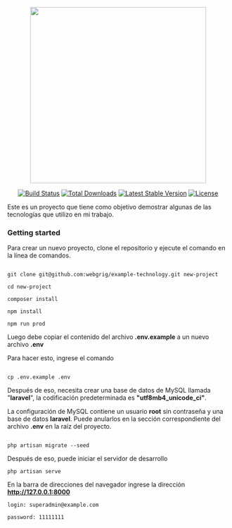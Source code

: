 <p align="center"><a href="https://laravel.com" target="_blank"><img src="https://raw.githubusercontent.com/laravel/art/master/logo-lockup/5%20SVG/2%20CMYK/1%20Full%20Color/laravel-logolockup-cmyk-red.svg" width="400"></a></p>

<p align="center">
<a href="https://travis-ci.org/laravel/framework"><img src="https://travis-ci.org/laravel/framework.svg" alt="Build Status"></a>
<a href="https://packagist.org/packages/laravel/framework"><img src="https://img.shields.io/packagist/dt/laravel/framework" alt="Total Downloads"></a>
<a href="https://packagist.org/packages/laravel/framework"><img src="https://img.shields.io/packagist/v/laravel/framework" alt="Latest Stable Version"></a>
<a href="https://packagist.org/packages/laravel/framework"><img src="https://img.shields.io/packagist/l/laravel/framework" alt="License"></a>
</p>

Este es un proyecto que tiene como objetivo demostrar algunas de las tecnologías que utilizo en mi trabajo.

### Getting started

Para crear un nuevo proyecto, clone el repositorio y ejecute el comando en la línea de comandos.

```

git clone git@github.com:webgrig/example-technology.git new-project

cd new-project

composer install

npm install

npm run prod

```
Luego debe copiar el contenido del archivo **.env.example** a un nuevo archivo **.env**

Para hacer esto, ingrese el comando

```

cp .env.example .env

```

Después de eso, necesita crear una base de datos de MySQL llamada "**laravel**", la codificación predeterminada es **"utf8mb4_unicode_ci"**.

La configuración de MySQL contiene un usuario **root** sin contraseña y una base de datos **laravel**. Puede anularlos en la sección correspondiente del archivo **.env** en la raíz del proyecto.

```

php artisan migrate --seed

```

Después de eso, puede iniciar el servidor de desarrollo

```
php artisan serve
```

En la barra de direcciones del navegador ingrese la dirección **http://127.0.0.1:8000**

```
login: superadmin@example.com

password: 11111111
```
